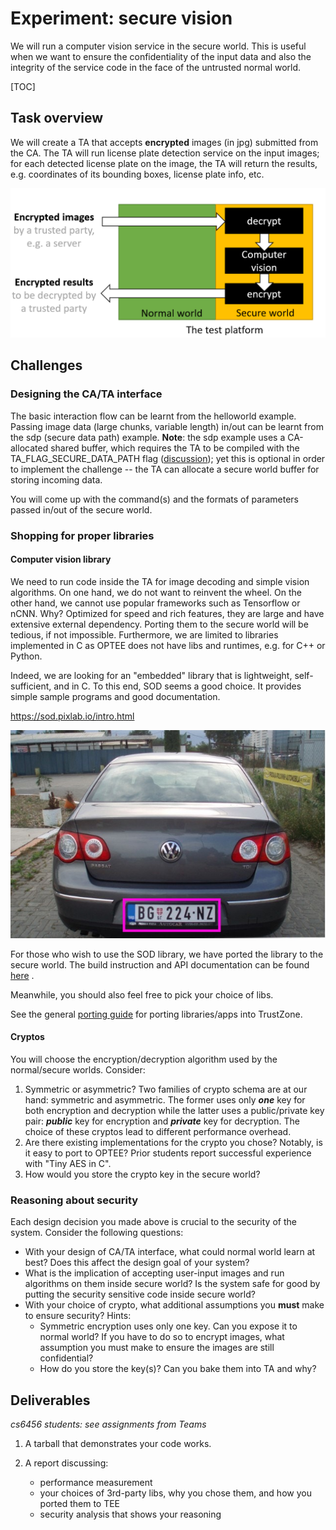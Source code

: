 # Experiment: secure vision

We will run a computer vision service in the secure world. This is useful when we want to ensure the confidentiality of the input data and also the integrity of the service code in the face of the untrusted normal world.  

[TOC]

## Task overview

We will create a TA that accepts **encrypted** images (in jpg) submitted from the CA. The TA will run license plate detection service on the input images; for each detected license plate on the image, the TA will return the results, e.g. coordinates of its bounding boxes, license plate info, etc. <!--- and the license plate text???--->

![](exp-flow.png)

## Challenges

### Designing the CA/TA interface

The basic interaction flow can be learnt from the helloworld example. Passing image data (large chunks, variable length) in/out can be learnt from the sdp (secure data path) example. **Note**: the sdp example uses a CA-allocated shared buffer, which requires the TA to be compiled with the TA_FLAG_SECURE_DATA_PATH flag ([discussion](https://github.com/OP-TEE/optee_os/issues/4572)); yet this is optional in order to implement the challenge -- the TA can allocate a secure world buffer for storing incoming data. 

You will come up with the command(s) and the formats of parameters passed in/out of the secure world. 

### Shopping for proper libraries

#### Computer vision library 

We need to run code inside the TA for image decoding and simple vision algorithms. On one hand, we do not want to reinvent the wheel. On the other hand, we cannot use popular frameworks such as Tensorflow or nCNN. Why? Optimized for speed and rich features, they are large and have extensive external dependency. Porting them to the secure world will be tedious, if not impossible. Furthermore, we are limited to libraries implemented in C as OPTEE does not have libs and runtimes, e.g. for C++ or Python. 

Indeed, we are looking for an "embedded" library that is lightweight, self-sufficient, and in C. To this end, SOD seems a good choice. It provides simple sample programs and good documentation. 

https://sod.pixlab.io/intro.html

![license](license.png)

For those who wish to use the SOD library, we have ported the library to the secure world. The build instruction and API documentation can be found [here](sod.md) . 

Meanwhile, you should also feel free to pick your choice of libs. 

See the general [porting guide](porting.md) for porting libraries/apps into TrustZone.

#### Cryptos

You will choose the encryption/decryption algorithm used by the normal/secure worlds. Consider: 

<!------------- For example, prior to asking CA to submit the images to TA, you may have **your own code** to encrypt the images, which is considered trusted and shares a secret key with TA in secure world for decryption.    -------->

1. Symmetric or asymmetric? Two families of crypto schema are at our hand: symmetric and asymmetric. The former uses only ***one*** key for both  encryption and decryption while the latter uses a public/private key pair: ***public*** key for encryption and ***private*** key for decryption.  The choice of these cryptos lead to different performance overhead. 
2. Are there existing implementations for the crypto you chose? Notably, is it easy to port to OPTEE? Prior students report successful experience with "Tiny AES in C".
3. How would you store the crypto key in the secure world? 

### Reasoning about security

Each design decision you made above is crucial to the security of the system. Consider the following questions: 

* With your design of CA/TA interface, what could normal world learn at best? Does this affect the design goal of your system? 
* What is the implication of accepting user-input images and run algorithms on them inside secure world? Is the system safe for good by putting the security sensitive code inside secure world?
* With your choice of crypto, what additional assumptions you **must** make to ensure security? Hints: 
  * Symmetric encryption uses only one key. Can you expose it to normal world? If you have to do so to encrypt images, what assumption you must make to ensure the images are still confidential?  
  * How do you store the key(s)? Can you bake them into TA and why?   

## Deliverables
*cs6456 students: see assignments from Teams*

1. A tarball that demonstrates your code works. 

2. A report discussing:
   * performance measurement
   * your choices of 3rd-party libs, why you chose them, and how you ported them to TEE
   * security analysis that shows your reasoning 
